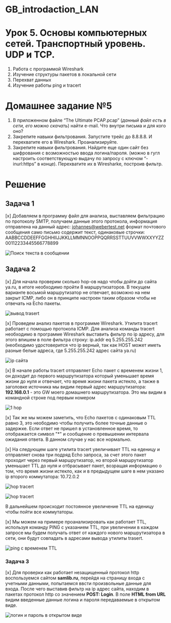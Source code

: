 # GB_introdaction_LAN

# Урок 5. Основы компьютерных сетей. Транспортный уровень. UDP и TCP.
1. Работа с программой Wireshark
2. Изучение структуры пакетов в локальной сети
3. Перехват данных
4. Изучение работы ping и tracert

# Домашнее задание №5
1. В приложенном файле “The Ultimate PCAP.pcap” (*данный файл есть в сети, его можно скачать*) найти e-mail. Что внутри письма и для кого оно?
2. Закрепите навыки фильтрования. Запустите трейс до 8.8.8.8. И перехватите его в Wireshark. Проанализируйте.
3. Закрепите навыки фильтрования. Найдите еще один сайт без шифрования с возможностью ввода логина/пароля. (можно в гугл настроить соответствующую выдачу по запросу с ключом “-inurl:https” в конце). Перехватите их в Wiresharke, построив фильтр.

# Решение

## Задача 1
[x] Добавляем в программу файл для анализа, выставляем фильтрацию по протоколу SMTP, получаем данные этого протокола, информация отправлена на данный адрес: <johannes@webertest.net>
формат почтового сообщения 
само письмо содержит текст, одинаковые строчки:
AABBCCDDEEFFGGHHIIJJKKLLMMNNOOPPQQRRSSTTUUVVWWXXYYZZ00112233445566778899  

![Поиск текста в сообщении](https://github.com/gleb-erokhin/GB_introdaction_LAN/blob/5th/1.jpg)

## Задача 2
[x] Для начала проверим сколько hop-ов надо чтобы дойти до сайта ya.ru, в итоге необходимо пройти 8 маршрутизаторов. В текущем варианте восьмой маршрутизатор не отвечает, возможно на нем закрыт ICMP, либо он в принципе настроен таким образом чтобы не отвечать на Echo пакеты.

![вывод trasert](https://github.com/gleb-erokhin/GB_introdaction_LAN/blob/5th/2.jpg)

[x] Проведем анализ пакетов в программе Wireshark.
Утилита tracert работает с помощью протокола ICMP. Для анализа команды tracert необходимо в программе Wireshark выставить фильтр по ip адресу, для этого впишем в поле фильтра строку: 
ip.addr eq 5.255.255.242
(необходимо удостоверится что ip верный, так как HOST может иметь разные белые адреса, где 5.255.255.242 адрес сайта ya.ru)

![ip сайта](https://github.com/gleb-erokhin/GB_introdaction_LAN/blob/5th/3.jpg)

[x] В начале работы tracert отправляет Echo пакет с временем жизни 1, он доходит до первого маршрутизатора который уменьшает время жизни до нуля и отвечает, что время жизни пакета истекло, а также в заголовке источника мы видим первый адрес маршрутизатора: 
**192.168.0.1** - это GW моего домашнего маршрутизатора. Это мы видим в командной строке под первым номером

![1 hop](https://github.com/gleb-erokhin/GB_introdaction_LAN/blob/5th/3.jpg)

[x] Так же мы можем заметить, что Echo пакетов с одинаковым TTL равно 3, это неободимо чтобы получить более точные данные о задержке. Если ответ не пришел в установленное время, то отображается символ "*" и сообщение о превышении интервала ожидания ответа. В данном случае у нас все нормально.

[x] На следующем шаге утилита tracert увеличивает TTL на еденицу и отправляет снова три подряд Echo запроса, за счет этого пакет проходит через первый маршрутизатор, но второй маршрутизатор уменьшает TTL до нуля и отбрасывает пакет, возращая информацию о том, что время жизни истекло, как и в предыдущем шаге в нем указано ip второго коммутатора: 10.72.0.2 

![hop tracert](https://github.com/gleb-erokhin/GB_introdaction_LAN/blob/5th/5.jpg)

![hop tracert](https://github.com/gleb-erokhin/GB_introdaction_LAN/blob/5th/6.jpg)

В дальнейшем происходит постоянное увеличение TTL на еденицу чтобы пойти все коммутаторы.

[x] Мы можем на примере проанализировать как работает TTL, используя команду PING с указанием TTL, при увеличении в каждом запросе мы будем получать ответ от каждого нового маршрутизатора в сети, они будут совпадать в адресами вывода утилиты trasert.

![ping с временем TTL](https://github.com/gleb-erokhin/GB_introdaction_LAN/blob/5th/7.jpg)

### Задача 3
[x] Для проверки как работает незащищенный протокол http воспользуемся сайтом **samlib.ru**, перейдя на страницу входа с учетными данными, попытаемся ввсти произвольные данные для входа. После чего выставив фильтр на ip адрес сайта, находим в пакетах протокол http со значением **POST: Login**.
В поле **HTML from URL** видим введенные данные логина и пароля передаваемые в открытом виде.

![логин и пароль в открытом виде](https://github.com/gleb-erokhin/GB_introdaction_LAN/blob/5th/8.jpg)
